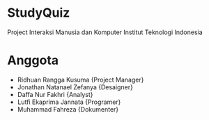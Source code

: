 # StudyQuiz
Project Interaksi Manusia dan Komputer
Institut Teknologi Indonesia

# Anggota
- Ridhuan Rangga Kusuma {Project Manager}
- Jonathan Natanael Zefanya {Desaigner}
- Daffa Nur Fakhri {Analyst}
- Lutfi Ekaprima Jannata {Programer}
- Muhammad Fahreza {Dokumenter}

